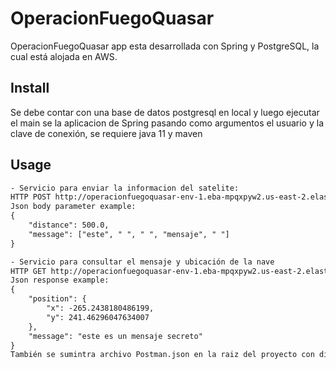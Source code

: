 # OperacionFuegoQuasar
OperacionFuegoQuasar app esta desarrollada con Spring y PostgreSQL, la cual está alojada en AWS.

## Install
Se debe contar con una base de datos postgresql en local y luego ejecutar el main se la aplicacion de Spring pasando como argumentos el usuario y la clave de conexión, se requiere java 11 y maven
## Usage

```html
- Servicio para enviar la informacion del satelite:
HTTP POST http://operacionfuegoquasar-env-1.eba-mpqxpyw2.us-east-2.elasticbeanstalk.com/topsecret_split/kenobi
Json body parameter example:
{
    "distance": 500.0,
    "message": ["este", " ", " ", "mensaje", " "]
}

- Servicio para consultar el mensaje y ubicación de la nave
HTTP GET http://operacionfuegoquasar-env-1.eba-mpqxpyw2.us-east-2.elasticbeanstalk.com/topsecret_split/
Json response example:
{
    "position": {
        "x": -265.2438180486199,
        "y": 241.46296047634007
    },
    "message": "este es un mensaje secreto"
}
También se sumintra archivo Postman.json en la raiz del proyecto con distintos casos de pruebas.
```